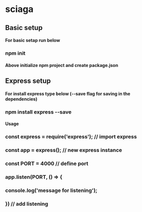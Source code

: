# sciaga
## Basic setup
#### For basic setap run below
### npm init
#### Above initialize npm project and create package.json

## Express setup
#### For install express type below (--save flag for saving in the dependencies)
### npm install express --save
#### Usage
### const express = require('express'); // import express
### const app = express(); // new express instance
### const PORT = 4000 // define port
### app.listen(PORT, () => {
###   console.log('message for listening');
### }) // add listening
